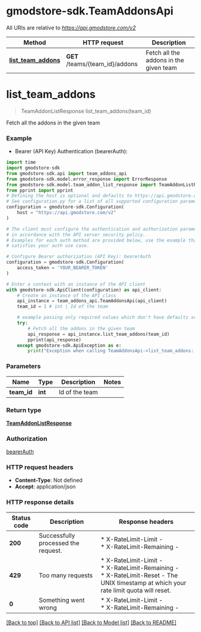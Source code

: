 # gmodstore-sdk.TeamAddonsApi

All URIs are relative to *https://api.gmodstore.com/v2*

Method | HTTP request | Description
------------- | ------------- | -------------
[**list_team_addons**](TeamAddonsApi.md#list_team_addons) | **GET** /teams/{team_id}/addons | Fetch all the addons in the given team


# **list_team_addons**
> TeamAddonListResponse list_team_addons(team_id)

Fetch all the addons in the given team

### Example

* Bearer (API Key) Authentication (bearerAuth):

```python
import time
import gmodstore-sdk
from gmodstore-sdk.api import team_addons_api
from gmodstore-sdk.model.error_response import ErrorResponse
from gmodstore-sdk.model.team_addon_list_response import TeamAddonListResponse
from pprint import pprint
# Defining the host is optional and defaults to https://api.gmodstore.com/v2
# See configuration.py for a list of all supported configuration parameters.
configuration = gmodstore-sdk.Configuration(
    host = "https://api.gmodstore.com/v2"
)

# The client must configure the authentication and authorization parameters
# in accordance with the API server security policy.
# Examples for each auth method are provided below, use the example that
# satisfies your auth use case.

# Configure Bearer authorization (API Key): bearerAuth
configuration = gmodstore-sdk.Configuration(
    access_token = 'YOUR_BEARER_TOKEN'
)

# Enter a context with an instance of the API client
with gmodstore-sdk.ApiClient(configuration) as api_client:
    # Create an instance of the API class
    api_instance = team_addons_api.TeamAddonsApi(api_client)
    team_id = 1 # int | Id of the team

    # example passing only required values which don't have defaults set
    try:
        # Fetch all the addons in the given team
        api_response = api_instance.list_team_addons(team_id)
        pprint(api_response)
    except gmodstore-sdk.ApiException as e:
        print("Exception when calling TeamAddonsApi->list_team_addons: %s\n" % e)
```


### Parameters

Name | Type | Description  | Notes
------------- | ------------- | ------------- | -------------
 **team_id** | **int**| Id of the team |

### Return type

[**TeamAddonListResponse**](TeamAddonListResponse.md)

### Authorization

[bearerAuth](../README.md#bearerAuth)

### HTTP request headers

 - **Content-Type**: Not defined
 - **Accept**: application/json


### HTTP response details

| Status code | Description | Response headers |
|-------------|-------------|------------------|
**200** | Successfully processed the request. |  * X-RateLimit-Limit -  <br>  * X-RateLimit-Remaining -  <br>  |
**429** | Too many requests |  * X-RateLimit-Limit -  <br>  * X-RateLimit-Remaining -  <br>  * X-RateLimit-Reset - The UNIX timestamp at which your rate limit quota will reset. <br>  |
**0** | Something went wrong |  * X-RateLimit-Limit -  <br>  * X-RateLimit-Remaining -  <br>  |

[[Back to top]](#) [[Back to API list]](../README.md#documentation-for-api-endpoints) [[Back to Model list]](../README.md#documentation-for-models) [[Back to README]](../README.md)

